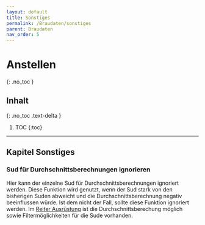 ```yaml
---
layout: default
title: Sonstiges
permalink: /Braudaten/sonstiges
parent: Braudaten
nav_order: 5
---
```


# Anstellen
{: .no_toc }

## Inhalt
{: .no_toc .text-delta }

1. TOC
{:toc}

---

## Kapitel Sonstiges

### Sud für Durchschnittsberechnungen ignorieren
Hier kann der einzelne Sud für Durchschnittsberechnungen ignoriert werden.
Diese Funktion wird genutzt, wenn der Sud stark von den bisherigen Suden abweicht und die Durchschnittsberechnung negativ beeinflussen würde. Ist dem nicht der Fall, sollte diese Funktion ignoriert werden.
Im [Reiter Ausrüstung](/kbh-glossar/Ausrüstung/) ist die Durchschnittsberechung möglich sowie Filtermöglichkeiten für die Sude vorhanden.
